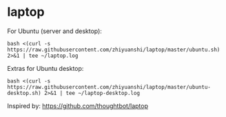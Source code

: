 laptop
======

For Ubuntu (server and desktop):

    bash <(curl -s https://raw.githubusercontent.com/zhiyuanshi/laptop/master/ubuntu.sh) 2>&1 | tee ~/laptop.log

Extras for Ubuntu desktop:

    bash <(curl -s https://raw.githubusercontent.com/zhiyuanshi/laptop/master/ubuntu-desktop.sh) 2>&1 | tee ~/laptop-desktop.log

Inspired by: https://github.com/thoughtbot/laptop